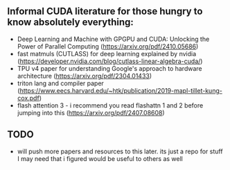## Informal CUDA literature for those hungry to know absolutely everything:
- Deep Learning and Machine with GPGPU and CUDA: Unlocking the Power of Parallel Computing (https://arxiv.org/pdf/2410.05686)
- fast matmuls (CUTLASS) for deep learning explained by nvidia (https://developer.nvidia.com/blog/cutlass-linear-algebra-cuda/)
- TPU v4 paper for understanding Google's approach to hardware architecture (https://arxiv.org/pdf/2304.01433)
- triton lang and compiler paper (https://www.eecs.harvard.edu/~htk/publication/2019-mapl-tillet-kung-cox.pdf)
- flash attention 3 - i recommend you read flashattn 1 and 2 before jumping into this (https://arxiv.org/pdf/2407.08608)

## TODO
- will push more papers and resources to this later. its just a repo for stuff I may need that i figured would be useful to others as well
